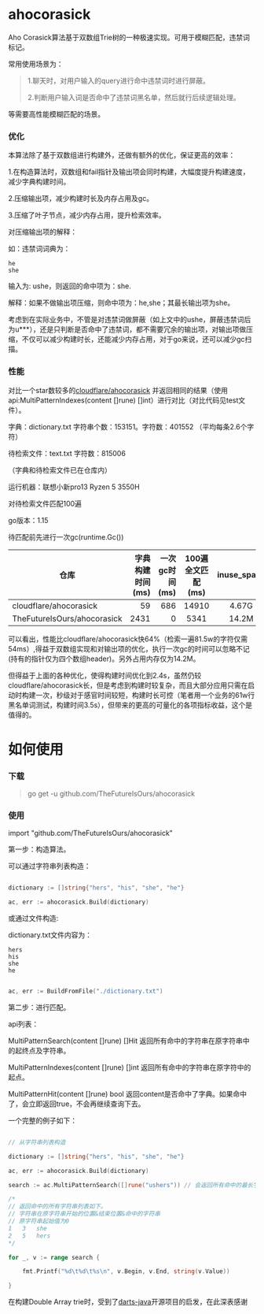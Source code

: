 # ahocorasick
Aho Corasick算法基于双数组Trie树的一种极速实现。可用于模糊匹配，违禁词标记。

常用使用场景为：
>1.聊天时，对用户输入的query进行命中违禁词时进行屏蔽。
>
>2.判断用户输入词是否命中了违禁词黑名单，然后就行后续逻辑处理。

等需要高性能模糊匹配的场景。

### 优化

本算法除了基于双数组进行构建外，还做有额外的优化，保证更高的效率：

1.在构造算法时，双数组和fail指针及输出项会同时构建，大幅度提升构建速度，减少字典构建时间。

2.压缩输出项，减少构建时长及内存占用及gc。

3.压缩了叶子节点，减少内存占用，提升检索效率。

对压缩输出项的解释：

如：违禁词词典为：
	
	he
	she

输入为: ushe，则返回的命中项为：she.

解释：如果不做输出项压缩，则命中项为：he,she；其最长输出项为she。

考虑到在实际业务中，不管是对违禁词做屏蔽（如上文中的ushe，屏蔽违禁词后为u***），还是只判断是否命中了违禁词，都不需要冗余的输出项，对输出项做压缩，不仅可以减少构建时长，还能减少内存占用，对于go来说，还可以减少gc扫描。


### 性能

对比一个star数较多的[cloudflare/ahocorasick](https://github.com/cloudflare/ahocorasick)
并返回相同的结果（使用api:MultiPatternIndexes(content []rune) []int）进行对比（对比代码见test文件）。

字典：dictionary.txt 字符串个数：153151。字符数：401552 （平均每条2.6个字符）

待检索文件：text.txt 字符数：815006

（字典和待检索文件已在仓库内）

运行机器：联想小新pro13 Ryzen 5 3550H

对待检索文件匹配100遍

go版本：1.15

待匹配前先进行一次gc(runtime.Gc())

| 仓库                       |字典构建时间(ms)| 一次gc时间(ms)|  100遍全文匹配(ms)  |inuse_space|inuse_objects|
| --------                   |-----:| -----:  | :----:  | :----: |:----:|
| cloudflare/ahocorasick     |59| 686  |   14910     |4.67G|  360455|
| TheFutureIsOurs/ahocorasick|2431| 0   |   5341       |14.2M|  4  |

可以看出，性能比cloudflare/ahocorasick快64%（检索一遍81.5w的字符仅需54ms）,得益于双数组实现和对输出项的优化，执行一次gc的时间可以忽略不记(持有的指针仅为四个数组header)。另外占用内存仅为14.2M。

但得益于上面的各种优化，使得构建时间优化到2.4s，虽然仍较cloudflare/ahocorasick长，但是考虑到构建时较复杂，而且大部分应用只需在启动时构建一次，秒级对于感官时间较短，构建时长可控（笔者用一个业务的61w行黑名单词测试，构建时间3.5s），但带来的更高的可量化的各项指标收益，这个是值得的。




# 如何使用

### 下载

>go get -u github.com/TheFutureIsOurs/ahocorasick

### 使用

import "github.com/TheFutureIsOurs/ahocorasick"

第一步：构造算法。

可以通过字符串列表构造：

```go

dictionary := []string{"hers", "his", "she", "he"}

ac, err := ahocorasick.Build(dictionary)

```
或通过文件构造:

dictionary.txt文件内容为：

	hers
	his
	she
	he

```go

ac, err := BuildFromFile("./dictionary.txt")

```

第二步：进行匹配。

api列表：

MultiPatternSearch(content []rune) []Hit 返回所有命中的字符串在原字符串中的起终点及字符串。

MultiPatternIndexes(content []rune) []int 返回所有命中的字符串在原字符中的起点。

MultiPatternHit(content []rune) bool 返回content是否命中了字典。如果命中了，会立即返回true，不会再继续查询下去。

一个完整的例子如下：

```go

// 从字符串列表构造

dictionary := []string{"hers", "his", "she", "he"}

ac, err := ahocorasick.Build(dictionary)

search := ac.MultiPatternSearch([]rune("ushers")) // 会返回所有命中的最长字符串

/*
// 返回命中的所有字符串列表如下。
// 字符串在原字符串开始的位置&结束位置&命中的字符串
// 原字符串起始值为0
1	3	she
2	5	hers
*/

for _, v := range search {

    fmt.Printf("%d\t%d\t%s\n", v.Begin, v.End, string(v.Value))

}

```


在构建Double Array trie时，受到了[darts-java](https://github.com/komiya-atsushi/darts-java)开源项目的启发，在此深表感谢





